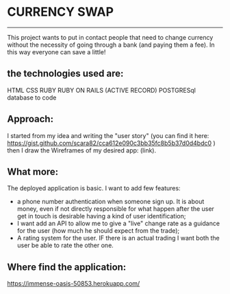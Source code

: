 # CURRENCY SWAP
--------------
This project wants to put in contact people that need to change currency without the necessity of going through a bank
(and paying them a fee). In this way everyone can save a little!

the technologies used are:
--------------------------

HTML
CSS
RUBY
RUBY ON RAILS (ACTIVE RECORD)
POSTGRESql database to code

Approach:
---------
I started from my idea and writing the "user story" (you can find it here: https://gist.github.com/scara82/cca612e090c3bb35fc8b5b37d0d4bdc0 ) then I draw the Wireframes of my desired app: (link).

What more:
---------
The deployed application is basic. I want to add few features:
- a phone number authentication when someone sign up. It is about money, even if not directly responsible for what happen after the
user get in touch is desirable having a kind of user identification;
- I want add an API to allow me to give a "live" change rate as a guidance for the user (how much he should expect from the trade);
- A rating system for the user. IF there is an actual trading I want both the user be able to rate the other one.

Where find the application:
----
https://immense-oasis-50853.herokuapp.com/
